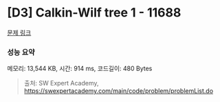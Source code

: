 # [D3] Calkin-Wilf tree 1 - 11688 

[문제 링크](https://swexpertacademy.com/main/code/problem/problemDetail.do?contestProbId=AXgZSOn6ApIDFASW) 

### 성능 요약

메모리: 13,544 KB, 시간: 914 ms, 코드길이: 480 Bytes



> 출처: SW Expert Academy, https://swexpertacademy.com/main/code/problem/problemList.do